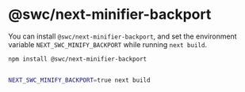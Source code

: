 # @swc/next-minifier-backport

You can install `@swc/next-minifier-backport`, and set the environment variable `NEXT_SWC_MINIFY_BACKPORT` while running `next build`.

```bash
npm install @swc/next-minifier-backport
```

```bash

NEXT_SWC_MINIFY_BACKPORT=true next build
```
